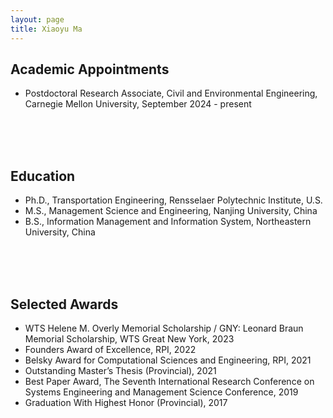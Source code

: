 ```yaml
---
layout: page
title: Xiaoyu Ma
---
```



## Academic Appointments

- Postdoctoral Research Associate, Civil and Environmental Engineering, Carnegie Mellon University, September 2024 - present

<br>
<br>
<br>

## Education

- Ph.D., Transportation Engineering, Rensselaer Polytechnic Institute, U.S.
- M.S., Management Science and Engineering, Nanjing University, China
- B.S., Information Management and Information System, Northeastern University, China 

<br>
<br>
<br>

## Selected Awards 

- WTS Helene M. Overly Memorial Scholarship / GNY: Leonard Braun Memorial Scholarship, WTS Great New York, 2023
- Founders Award of Excellence, RPI, 2022
- Belsky Award for Computational Sciences and Engineering, RPI, 2021
- Outstanding Master’s Thesis (Provincial), 2021
- Best Paper Award, The Seventh International Research Conference on Systems Engineering and Management Science Conference, 2019
- Graduation With Highest Honor (Provincial), 2017





